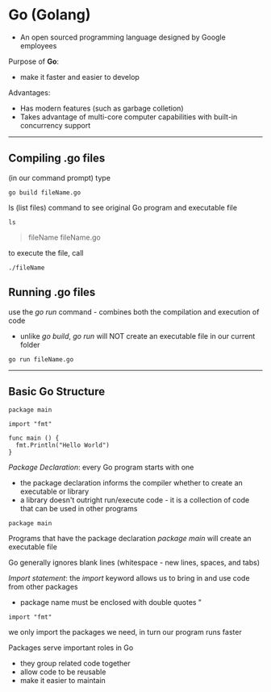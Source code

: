 # Go (Golang)

-  An open sourced programming language designed by Google employees

Purpose of **Go**:
-  make it faster and easier to develop

Advantages:
-  Has modern features (such as garbage colletion)
-  Takes advantage of multi-core computer capabilities with built-in concurrency support

-------------------

## Compiling .go files

(in our command prompt) type

```
go build fileName.go
```

ls (list files) command to see original Go program and executable file

```
ls
```
>  fileName fileName.go

to execute the file, call

```
./fileName
```

## Running .go files

use the *go run* command - combines both the compilation and execution of code
-  unlike *go build*, *go run* will NOT create an executable file in our current folder

```
go run fileName.go
```

----------------------

## Basic Go Structure

```
package main 
 
import "fmt" 
 
func main () {
  fmt.Println("Hello World") 
}
```

*Package Declaration*: every Go program starts with one
-  the package declaration informs the compiler whether to create an executable or library
  -  a library doesn't outright run/execute code - it is a collection of code that can be used in other programs
```
package main
```
Programs that have the package declaration *package main* will create an executable file


Go generally ignores blank lines (whitespace - new lines, spaces, and tabs)


*Import statement*: the *import* keyword allows us to bring in and use code from other packages
-  package name must be enclosed with double quotes "
```
import "fmt"
```
we only import the packages we need, in turn our program runs faster


Packages serve important roles in Go
-  they group related code together
-  allow code to be reusable
-  make it easier to maintain
